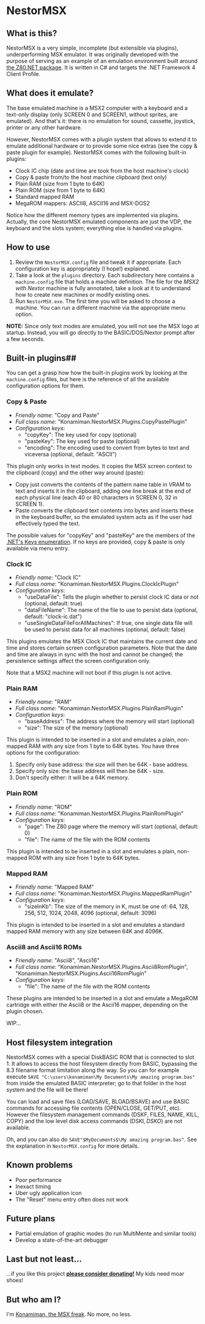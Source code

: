# NestorMSX #


## What is this? ##

NestorMSX is a very simple, incomplete (but extensible via plugins), underperforming MSX emulator. It was originally developed with the purpose of serving as an example of an emulation environment built around [the Z80.NET package](https://bitbucket.org/konamiman/z80dotnet). It is written in C# and targets the .NET Framework 4 Client Profile.


## What does it emulate? ##

The base emulated machine is a MSX2 computer with a keyboard and a text-only display (only SCREEN 0 and SCREEN1, without sprites, are emulated). And that's it: there is no emulation for sound, cassette, joystick, printer or any other hardware.

However, NestorMSX comes with a plugin system that allows to extend it to emulate additional hardware or to provide some nice extras (see the copy & paste plugin for example). NestorMSX comes with the following built-in plugins:

- Clock IC chip (date and time are took from the host machine's clock)
- Copy & paste from/to the host machine clipboard (text only)
- Plain RAM (size from 1 byte to 64K)
- Plain ROM (size from 1 byte to 64K)
- Standard mapped RAM
- MegaROM mappers: ASCII8, ASCII16 and MSX-DOS2

Notice how the different memory types are implemented via plugins. Actually, the core NestorMSX emulated components are just the VDP, the keyboard and the slots system; everything else is handled via plugins.


## How to use ##

1. Review the `NestorMSX.config` file and tweak it if appropriate. Each configuration key is appropriately (I hope!) explained.
2. Take a look at the `plugins` directory. Each subdirectory here contains a `machine.config` file that holds a machine definition. The file for the _MSX2 with Nextor_ machine is fully annotated, take a look at it to understand how to create new machines or modify existing ones.
3. Run `NestorMSX.exe`. The first time you will be asked to choose a machine. You can run a different machine via the appropriate menu option.

**NOTE:** Since only text modes are emulated, you will not see the MSX logo at startup. Instead, you will go directly to the BASIC/DOS/Nextor prompt after a few seconds.


## Built-in plugins##

You can get a grasp how how the built-in plugins work by looking at the `machine.config` files, but here is the reference of all the available configuration options for them.

### Copy & Paste ###

* _Friendly name_: "Copy and Paste"
* _Full class name_: "Konamiman.NestorMSX.Plugins.CopyPastePlugin"
* _Configuration keys_:
    * "copyKey": The key used for copy (optional)
    * "pasteKey": The key used for paste (optional)
    * "encoding": The encoding used to convert from bytes to text and viceversa (optional, default: "ASCII")

This plugin only works in text modes. It copies the MSX screen context to the clipboard (copy) and the other way around (paste):

- Copy just converts the contents of the pattern name table in VRAM to text and inserts it in the clipboard, adding one line break at the end of each physical line (each 40 or 80 characters in SCREEN 0, 32 in SCREEN 1).
- Paste converts the clipboard text contents into bytes and inserts these in the keyboard buffer, so the emulated system acts as if the user had effectively typed the text.

The possible values for "copyKey" and "pasteKey" are the members of the [.NET's Keys enumeration](https://msdn.microsoft.com/en-us/library/system.windows.forms.keys). If no keys are provided, copy & paste is only available via menu entry.


### Clock IC ###

* _Friendly name_: "Clock IC"
* _Full class name_: "Konamiman.NestorMSX.Plugins.ClockIcPlugin"
* _Configuration keys_:
    * "useDataFile": Tells the plugin whether to persist clock IC data or not (optional, default: true)
    * "dataFileName": The name of the file to use to persist data (optional, default: "clock-ic.dat")
    * "useSingleDataFileForAllMachines": If true, one single data file will be used to persist data for all machines (optional, default: false)
   
This plugins emulates the MSX Clock IC that maintains the current date and time and stores certain screen configuration parameters. Note that the date and time are always in sync with the host and cannot be changed; the persistence settings affect the screen configuration only. 

Note that a MSX2 machine will not boot if this plugin is not active.


### Plain RAM ###

* _Friendly name_: "RAM"
* _Full class name_: "Konamiman.NestorMSX.Plugins.PlainRamPlugin"
* _Configuration keys_:
    * "baseAddress": The address where the memory will start (optional)
    * "size": The size of the memory (optional)

This plugin is intended to be inserted in a slot and emulates a plain, non-mapped RAM with any size from 1 byte to 64K bytes. You have three options for the configuration:

1. Specify only base address: the size will then be 64K - base address.
2. Specify only size: the base address will then be 64K - size.
3. Don't specify either: it will be a 64K memory.


### Plain ROM ###

* _Friendly name_: "ROM"
* _Full class name_: "Konamiman.NestorMSX.Plugins.PlainRomPlugin"
* _Configuration keys_:
    * "page": The Z80 page where the memory will start (optional, default: 0)
    * "file": The name of the file with the ROM contents

This plugin is intended to be inserted in a slot and emulates a plain, non-mapped ROM with any size from 1 byte to 64K bytes.


### Mapped RAM ###

* _Friendly name_: "Mapped RAM"
* _Full class name_: "Konamiman.NestorMSX.Plugins.MappedRamPlugin"
* _Configuration keys_:
    * "sizeInKb": The size of the memory in K, must be one of: 64, 128, 256, 512, 1024, 2048, 4096 (optional, default: 3096)

This plugin is intended to be inserted in a slot and emulates a standard mapped RAM memory with any size between 64K and 4096K.


### Ascii8 and Ascii16 ROMs ###

* _Friendly name_: "Ascii8", "Ascii16"
* _Full class name_: "Konamiman.NestorMSX.Plugins.Ascii8RomPlugin", "Konamiman.NestorMSX.Plugins.Ascii16RomPlugin" 
* _Configuration keys_:
    * "file": The name of the file with the ROM contents

These plugins are intended to be inserted in a slot and emulate a MegaROM cartridge with either the Ascii8 or the Ascii16 mapper, depending on the plugin chosen.


WIP...

## Host filesystem integration ##

NestorMSX comes with a special DiskBASIC ROM that is connected to slot 1. It allows to access the host filesystem directly from BASIC, bypassing the 8.3 filename format limitation along the way. So you can for example execute `SAVE "C:\users\konamiman\My Documents\My amazing program.bas"` from inside the emulated BASIC interpreter; go to that folder in the host system and the file will be there!

You can load and save files (LOAD/SAVE, BLOAD/BSAVE) and use BASIC commands for accessing file contents (OPEN/CLOSE, GET/PUT, etc). However the filesystem management commands (DSKF, FILES, NAME, KILL, COPY) and the low level disk access commands (DSKI$, DSKO$) are not available.

Oh, and you can also do `SAVE"$MyDocuments$\My amazing program.bas"`. See the explanation in `NestorMSX.config` for more details.




## Known problems ##

- Poor performance
- Inexact timing
- Uber ugly application icon
- The "Reset" menu entry often does not work


## Future plans ##

- Partial emulation of graphic modes (to run MultiMente and similar tools)
- Develop a state-of-the-art debugger


## Last but not least...

...if you like this project **[please consider donating!](http://www.konamiman.com#donate)** My kids need moar shoes!

## But who am I? ##

I'm [Konamiman, the MSX freak](http://www.konamiman.com). No more, no less.